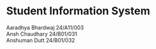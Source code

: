 # Student Information System

Aaradhya Bhardwaj       24/A11/003  
Ansh Chaudhary          24/B01/031  
Anshuman Dutt           24/B01/032  
